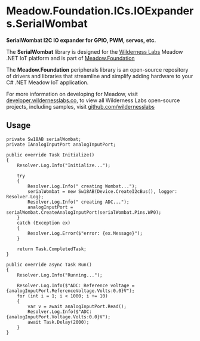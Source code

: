 # Meadow.Foundation.ICs.IOExpanders.SerialWombat

**SerialWombat I2C IO expander for GPIO, PWM, servos, etc.**

The **SerialWombat** library is designed for the [Wilderness Labs](www.wildernesslabs.co) Meadow .NET IoT platform and is part of [Meadow.Foundation](https://developer.wildernesslabs.co/Meadow/Meadow.Foundation/)

The **Meadow.Foundation** peripherals library is an open-source repository of drivers and libraries that streamline and simplify adding hardware to your C# .NET Meadow IoT application.

For more information on developing for Meadow, visit [developer.wildernesslabs.co](http://developer.wildernesslabs.co/), to view all Wilderness Labs open-source projects, including samples, visit [github.com/wildernesslabs](https://github.com/wildernesslabs/)

## Usage

```
private Sw18AB serialWombat;
private IAnalogInputPort analogInputPort;

public override Task Initialize()
{
    Resolver.Log.Info("Initialize...");

    try
    {
        Resolver.Log.Info(" creating Wombat...");
        serialWombat = new Sw18AB(Device.CreateI2cBus(), logger: Resolver.Log);
        Resolver.Log.Info(" creating ADC...");
        analogInputPort = serialWombat.CreateAnalogInputPort(serialWombat.Pins.WP0);
    }
    catch (Exception ex)
    {
        Resolver.Log.Error($"error: {ex.Message}");
    }

    return Task.CompletedTask;
}

public override async Task Run()
{
    Resolver.Log.Info("Running...");

    Resolver.Log.Info($"ADC: Reference voltage = {analogInputPort.ReferenceVoltage.Volts:0.0}V");
    for (int i = 1; i < 1000; i += 10)
    {
        var v = await analogInputPort.Read();
        Resolver.Log.Info($"ADC: {analogInputPort.Voltage.Volts:0.0}V");
        await Task.Delay(2000);
    }
}

```
